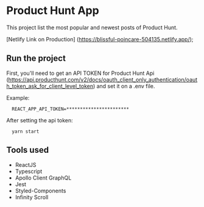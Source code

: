 # Product Hunt App

This project list the most popular and newest posts of Product Hunt.

[Netlify Link on Production] (https://blissful-poincare-504135.netlify.app/);

## Run the project

First, you'll need to get an API TOKEN for Product Hunt Api (https://api.producthunt.com/v2/docs/oauth_client_only_authentication/oauth_token_ask_for_client_level_token) and set it on a .env file.

Example:
```
  REACT_APP_API_TOKEN=***********************
```

After setting the api token:
```
  yarn start
 ```

## Tools used

- ReactJS
- Typescript
- Apollo Client GraphQL
- Jest
- Styled-Components
- Infinity Scroll
